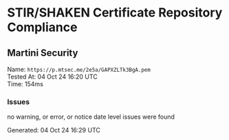 # STIR/SHAKEN Certificate Repository Compliance

## Martini Security

Name: `https://p.mtsec.me/2e5a/GAPXZLTk3BgA.pem`\
Tested At: 04 Oct 24 16:20 UTC\
Time: 154ms

### Issues

no warning, or error, or notice date level issues were found

Generated: 04 Oct 24 16:29 UTC